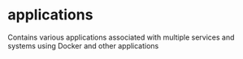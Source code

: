 # applications
Contains various applications associated with multiple services and systems using Docker and other applications
